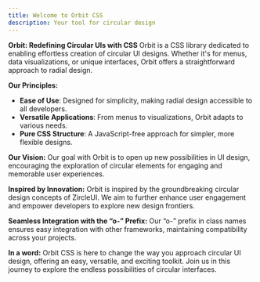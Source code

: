```yaml
---
title: Welcome to Orbit CSS
description: Your tool for circular design
---
```


**Orbit: Redefining Circular UIs with CSS**
Orbit is a CSS library dedicated to enabling effortless creation of circular UI designs. Whether it's for menus, data visualizations, or unique interfaces, Orbit offers a straightforward approach to radial design.

**Our Principles:**
- **Ease of Use**: Designed for simplicity, making radial design accessible to all developers.
- **Versatile Applications**: From menus to visualizations, Orbit adapts to various needs.
- **Pure CSS Structure**: A JavaScript-free approach for simpler, more flexible designs.

**Our Vision:**
Our goal with Orbit is to open up new possibilities in UI design, encouraging the exploration of circular elements for engaging and memorable user experiences.

**Inspired by Innovation:**
Orbit is inspired by the groundbreaking circular design concepts of ZircleUI. We aim to further enhance user engagement and empower developers to explore new design frontiers.

**Seamless Integration with the “o-” Prefix:**
Our “o-” prefix in class names ensures easy integration with other frameworks, maintaining compatibility across your projects.

**In a word:**
Orbit CSS is here to change the way you approach circular UI design, offering an easy, versatile, and exciting toolkit. Join us in this journey to explore the endless possibilities of circular interfaces.
